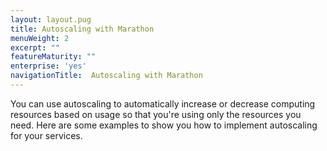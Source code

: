 ```yaml
---
layout: layout.pug
title: Autoscaling with Marathon
menuWeight: 2
excerpt: ""
featureMaturity: ""
enterprise: 'yes'
navigationTitle:  Autoscaling with Marathon
---
```





You can use autoscaling to automatically increase or decrease computing resources based on usage so that you're using only the resources you need. Here are some examples to show you how to implement autoscaling for your services.